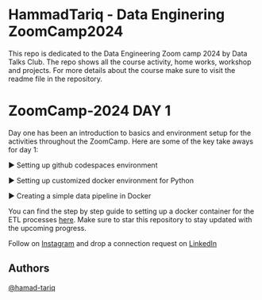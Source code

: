
# HammadTariq - Data Enginering ZoomCamp2024

This repo is dedicated to the Data Engineering Zoom camp 2024 by Data Talks Club. The repo shows all the course activity, home works, workshop and projects. For more details about the course make sure to visit the readme file in the repository.

# ZoomCamp-2024 DAY 1

Day one has been an introduction to basics and environment setup for the activities throughout the ZoomCamp. Here are some of the key take aways for day 1:

▶️ Setting up github codespaces environment

▶️ Setting up customized docker environment for Python

▶️ Creating a simple data pipeline in Docker

You can find the step by step guide to setting up a docker container for the ETL processes [here](https://youtu.be/EYNwNlOrpr0?list=PL3MmuxUbc_hJed7dXYoJw8DoCuVHhGEQb). Make sure to star this repository to stay updated with the upcoming progress. 

Follow on [Instagram](https://www.instagram.com/hamad_tariq001/) and drop a connection request on [LinkedIn](https://www.linkedin.com/in/hammad-tariq-269623207/)

## Authors

[@hamad-tariq](https://github.com/hamad-tariq)
